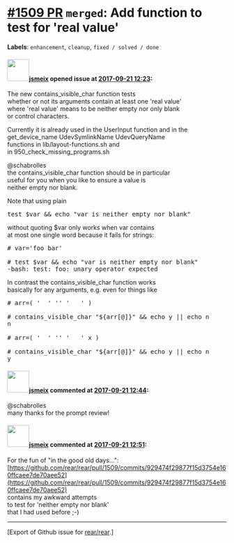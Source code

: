 [\#1509 PR](https://github.com/rear/rear/pull/1509) `merged`: Add function to test for 'real value'
===================================================================================================

**Labels**: `enhancement`, `cleanup`, `fixed / solved / done`

#### <img src="https://avatars.githubusercontent.com/u/1788608?u=925fc54e2ce01551392622446ece427f51e2f0ce&v=4" width="50">[jsmeix](https://github.com/jsmeix) opened issue at [2017-09-21 12:23](https://github.com/rear/rear/pull/1509):

The new contains\_visible\_char function tests  
whether or not its arguments contain at least one 'real value'  
where 'real value' means to be neither empty nor only blank  
or control characters.

Currently it is already used in the UserInput function and in the  
get\_device\_name UdevSymlinkName UdevQueryName  
functions in lib/layout-functions.sh and  
in 950\_check\_missing\_programs.sh

@schabrolles  
the contains\_visible\_char function should be in particular  
useful for you when you like to ensure a value is  
neither empty nor blank.

Note that using plain

<pre>
test $var && echo "var is neither empty nor blank"
</pre>

without quoting $var only works when var contains  
at most one single word because it fails for strings:

<pre>
# var='foo bar'

# test $var && echo "var is neither empty nor blank"
-bash: test: foo: unary operator expected
</pre>

In contrast the contains\_visible\_char function works  
basically for any arguments, e.g. even for things like

<pre>
# arr=( '  ' '' '   ' )

# contains_visible_char "${arr[@]}" && echo y || echo n
n

# arr=( '  ' '' '   ' x )

# contains_visible_char "${arr[@]}" && echo y || echo n
y
</pre>

#### <img src="https://avatars.githubusercontent.com/u/1788608?u=925fc54e2ce01551392622446ece427f51e2f0ce&v=4" width="50">[jsmeix](https://github.com/jsmeix) commented at [2017-09-21 12:44](https://github.com/rear/rear/pull/1509#issuecomment-331145175):

@schabrolles  
many thanks for the prompt review!

#### <img src="https://avatars.githubusercontent.com/u/1788608?u=925fc54e2ce01551392622446ece427f51e2f0ce&v=4" width="50">[jsmeix](https://github.com/jsmeix) commented at [2017-09-21 12:51](https://github.com/rear/rear/pull/1509#issuecomment-331146797):

For the fun of "in the good old days...":  
[https://github.com/rear/rear/pull/1509/commits/929474f29877f15d3754e160ffcaee7de70aee52](https://github.com/rear/rear/pull/1509/commits/929474f29877f15d3754e160ffcaee7de70aee52)  
contains my awkward attempts  
to test for 'neither empty nor blank'  
that I had used before ;-)

------------------------------------------------------------------------

\[Export of Github issue for
[rear/rear](https://github.com/rear/rear).\]
